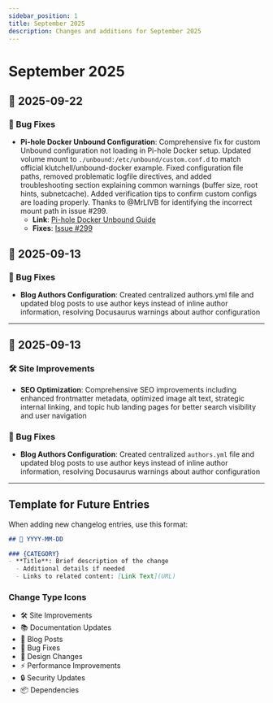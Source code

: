 ```yaml
---
sidebar_position: 1
title: September 2025
description: Changes and additions for September 2025
---
```


# September 2025

## 📅 2025-09-22

### 🔧 Bug Fixes

- **Pi-hole Docker Unbound Configuration**: Comprehensive fix for custom Unbound configuration not loading in Pi-hole Docker setup. Updated volume mount to `./unbound:/etc/unbound/custom.conf.d` to match official klutchell/unbound-docker example. Fixed configuration file paths, removed problematic logfile directives, and added troubleshooting section explaining common warnings (buffer size, root hints, subnetcache). Added verification tips to confirm custom configs are loading properly. Thanks to @MrLIVB for identifying the incorrect mount path in issue #299.
  - **Link**: [Pi-hole Docker Unbound Guide](/docs/engineer/LAB/pihole-docker-unbound)
  - **Fixes**: [Issue #299](https://github.com/ronamosa/ronamosa.github.io/issues/299)

## 📅 2025-09-13

### 🔧 Bug Fixes

- **Blog Authors Configuration**: Created centralized authors.yml file and updated blog posts to use author keys instead of inline author information, resolving Docusaurus warnings about author configuration

---

## 📅 2025-09-13

### 🛠️ Site Improvements

- **SEO Optimization**: Comprehensive SEO improvements including enhanced frontmatter metadata, optimized image alt text, strategic internal linking, and topic hub landing pages for better search visibility and user navigation

### 🔧 Bug Fixes

- **Blog Authors Configuration**: Created centralized `authors.yml` file and updated blog posts to use author keys instead of inline author information, resolving Docusaurus warnings about author configuration

---

## Template for Future Entries

When adding new changelog entries, use this format:

```markdown
## 📅 YYYY-MM-DD

### {CATEGORY}
- **Title**: Brief description of the change
  - Additional details if needed
  - Links to related content: [Link Text](URL)
```

### Change Type Icons

- 🛠️ Site Improvements
- 📚 Documentation Updates
- 📝 Blog Posts
- 🔧 Bug Fixes
- 🎨 Design Changes
- ⚡ Performance Improvements
- 🔒 Security Updates
- 📦 Dependencies
